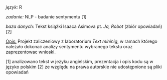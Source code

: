 _język:_  R

_zadanie:_  NLP - badanie sentymentu [1]

_baza danych:_ Tekst książki Isaaca Asimova pt. _Ja, Robot_ (zbiór opowiadań) [2]


<u>Opis:</u>
Projekt zaliczeniowy z laboratorium _Text mininig_, w ramach którego należało dokonać analizy sentymentu wybranego tekstu oraz zaprezentowac wnioski. 


[1] analizowano tekst w jeżyku angielskim, prezentacja i opis kodu są w języko polskim
[2] ze względu na prawa autorskie nie udostępnione są pliki opowiadań

